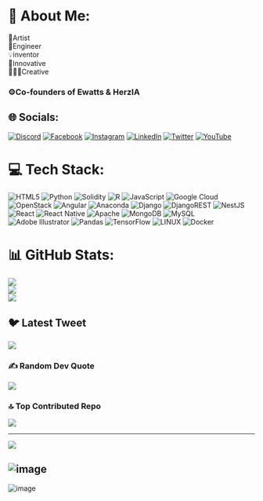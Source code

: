 # 💫 About Me:
🎨Artist <br>👷Engineer<br>💡inventor <br>🔆Innovative<br>👨🏼‍🔬Creative<br>
### ⚙️Co-founders of Ewatts & HerzIA


## 🌐 Socials:
[![Discord](https://img.shields.io/badge/Discord-%237289DA.svg?logo=discord&logoColor=white)](https://discord.gg/JWATTS#2533) [![Facebook](https://img.shields.io/badge/Facebook-%231877F2.svg?logo=Facebook&logoColor=white)](https://facebook.com/https://www.facebook.com/jairo.watts/) [![Instagram](https://img.shields.io/badge/Instagram-%23E4405F.svg?logo=Instagram&logoColor=white)](https://instagram.com/https://www.instagram.com/jwatts_art/?r=nametag) [![LinkedIn](https://img.shields.io/badge/LinkedIn-%230077B5.svg?logo=linkedin&logoColor=white)]([https://linkedin.com/in/https://www.linkedin.com/in/jairo-watts-pajaro-5a07688a/](https://www.linkedin.com/in/jairo-watts-pajaro-5a07688a/)) [![Twitter](https://img.shields.io/badge/Twitter-%231DA1F2.svg?logo=Twitter&logoColor=white)](https://twitter.com/https://twitter.com/jairo_watts/) [![YouTube](https://img.shields.io/badge/YouTube-%23FF0000.svg?logo=YouTube&logoColor=white)](https://youtube.com/@https://www.youtube.com/channel/UC0FMEktrOkBAYbXOX_WUjlQ) 

# 💻 Tech Stack:
![HTML5](https://img.shields.io/badge/html5-%23E34F26.svg?style=for-the-badge&logo=html5&logoColor=white) ![Python](https://img.shields.io/badge/python-3670A0?style=for-the-badge&logo=python&logoColor=ffdd54) ![Solidity](https://img.shields.io/badge/Solidity-%23363636.svg?style=for-the-badge&logo=solidity&logoColor=white) ![R](https://img.shields.io/badge/r-%23276DC3.svg?style=for-the-badge&logo=r&logoColor=white) ![JavaScript](https://img.shields.io/badge/javascript-%23323330.svg?style=for-the-badge&logo=javascript&logoColor=%23F7DF1E) ![Google Cloud](https://img.shields.io/badge/Google%20Cloud-%234285F4.svg?style=for-the-badge&logo=google-cloud&logoColor=white) ![OpenStack](https://img.shields.io/badge/Openstack-%23f01742.svg?style=for-the-badge&logo=openstack&logoColor=white) ![Angular](https://img.shields.io/badge/angular-%23DD0031.svg?style=for-the-badge&logo=angular&logoColor=white) ![Anaconda](https://img.shields.io/badge/Anaconda-%2344A833.svg?style=for-the-badge&logo=anaconda&logoColor=white) ![Django](https://img.shields.io/badge/django-%23092E20.svg?style=for-the-badge&logo=django&logoColor=white) ![DjangoREST](https://img.shields.io/badge/DJANGO-REST-ff1709?style=for-the-badge&logo=django&logoColor=white&color=ff1709&labelColor=gray) ![NestJS](https://img.shields.io/badge/nestjs-%23E0234E.svg?style=for-the-badge&logo=nestjs&logoColor=white) ![React](https://img.shields.io/badge/react-%2320232a.svg?style=for-the-badge&logo=react&logoColor=%2361DAFB) ![React Native](https://img.shields.io/badge/react_native-%2320232a.svg?style=for-the-badge&logo=react&logoColor=%2361DAFB) ![Apache](https://img.shields.io/badge/apache-%23D42029.svg?style=for-the-badge&logo=apache&logoColor=white) ![MongoDB](https://img.shields.io/badge/MongoDB-%234ea94b.svg?style=for-the-badge&logo=mongodb&logoColor=white) ![MySQL](https://img.shields.io/badge/mysql-%2300f.svg?style=for-the-badge&logo=mysql&logoColor=white) ![Adobe Illustrator](https://img.shields.io/badge/adobeillustrator-%23FF9A00.svg?style=for-the-badge&logo=adobeillustrator&logoColor=white) ![Pandas](https://img.shields.io/badge/pandas-%23150458.svg?style=for-the-badge&logo=pandas&logoColor=white) ![TensorFlow](https://img.shields.io/badge/TensorFlow-%23FF6F00.svg?style=for-the-badge&logo=TensorFlow&logoColor=white) ![LINUX](https://img.shields.io/badge/Linux-FCC624?style=for-the-badge&logo=linux&logoColor=black) ![Docker](https://img.shields.io/badge/docker-%230db7ed.svg?style=for-the-badge&logo=docker&logoColor=white)
# 📊 GitHub Stats:
![](https://github-readme-stats.vercel.app/api?username=jwattspajaro&theme=dark&hide_border=true&include_all_commits=true&count_private=true)<br/>
![](https://github-readme-streak-stats.herokuapp.com/?user=jwattspajaro&theme=dark&hide_border=true)<br/>
![](https://github-readme-stats.vercel.app/api/top-langs/?username=jwattspajaro&theme=dark&hide_border=true&include_all_commits=true&count_private=true&layout=compact)

## 🐦 Latest Tweet
[![](https://gtce.itsvg.in/api?username=https://twitter.com/jairo_watts/)](https://github.com/VishwaGauravIn/github-twitter-card-embed)

### ✍️ Random Dev Quote
![](https://quotes-github-readme.vercel.app/api?type=horizontal&theme=radical)

### 🔝 Top Contributed Repo
![](https://github-contributor-stats.vercel.app/api?username=jwattspajaro&limit=5&theme=dark&combine_all_yearly_contributions=true)

---
[![](https://visitcount.itsvg.in/api?id=jwattspajaro&icon=2&color=1)](https://visitcount.itsvg.in)

<!-- Proudly created with GPRM ( https://gprm.itsvg.in ) -->

![image](https://github.com/jwattspajaro/jwattspajaro/assets/18930760/d745d54b-c018-4fb6-8bc7-8fab39c2ffc0)
---
![image](https://github.com/jwattspajaro/jwattspajaro/assets/18930760/7077d405-17ed-41e2-81e4-b267e1733e1b)



